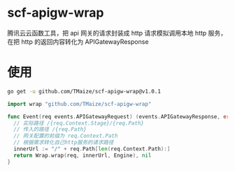 # scf-apigw-wrap

腾讯云云函数工具，把 api 网关的请求封装成 http 请求模拟调用本地 http 服务，在把 http 的返回内容转化为 APIGatewayResponse

# 使用

```bash
go get -u github.com/TMaize/scf-apigw-wrap@v1.0.1
```

```go
import wrap "github.com/TMaize/scf-apigw-wrap"
```

```go
func Event(req events.APIGatewayRequest) (events.APIGatewayResponse, error) {
  // 实际路径 /{req.Context.Stage}/{req.Path}
  // 传入的路径 /{req.Path}
  // 网关配置的前缀为 req.Context.Path
  // 根据需求转化自己http服务的请求路径
  innerUrl := "/" + req.Path[len(req.Context.Path):]
  return Wrap.wrap(req, innerUrl, Engine), nil
}
```
